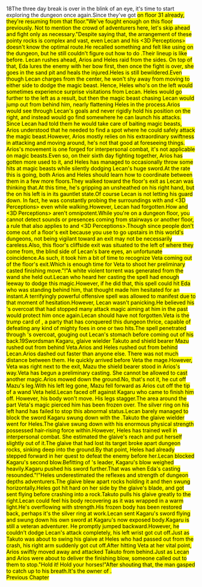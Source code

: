 <br/>
18The three day break is over in the blink of an eye, it's time to start exploring the dungeon once again.Since they've got <Mark> on floor 31 already, they're resuming from that floor."We've fought enough on this floor previously. Not to mention the crowd of adventurers here, let's skip ahead and fight only as necessary."Despite saying that, the arrangement of these pointy rocks is complex and vast, even Lecan and his <3D Perceptions> doesn't know the optimal route.He recalled something and felt like using <Appraisal> on the dungeon, but he still couldn't figure out how to do <Graph Making>.Their lineup is like before. Lecan rushes ahead, Arios and Heles raid from the sides. On top of that, Eda lures the enemy with her bow first, then once the fight is over, she goes in the sand pit and heals the injured.Heles is still bewildered.Even though Lecan charges from the center, he won't shy away from moving to either side to dodge the magic beast. Hence, Heles who's on the left would sometimes experience surprise visitations from Lecan. Heles would go further to the left as a result, but then the magic beast chasing Lecan would jump out from behind him, nearly flattening Heles in the process.Arios would see through Lecan's goals and never rigidly hold his position on the right, and instead would go find somewhere he can launch his attacks. Since Lecan had told them he would take care of baiting magic beasts, Arios understood that he needed to find a spot where he could safely attack the magic beast.However, Arios mostly relies on his extraordinary swiftness in attacking and moving around, he's not that good at foreseeing things. Arios's movement is one forged for interpersonal combat, it's not applicable on magic beasts.Even so, on their sixth day fighting together, Arios has gotten more used to it, and Heles has managed to occasionally throw some hits at magic beasts while silently dodging Lecan's huge sword.At the rate this is going, both Arios and Heles should learn how to coordinate between them in a few more floors.They walked toward the floor's exit as Lecan was thinking that.At this time, he's gripping an unsheathed <Sword of Agost> on his right hand, but the <Shield of Wolkan> on his left is in its gauntlet state.Of course Lecan is not letting his guard down. In fact, he was constantly probing the surroundings with <Life Detection> and <3D Perceptions> even while walking.However, Lecan had forgotten.How <Life Detection> and <3D Perceptions> aren't omnipotent.While you're on a dungeon floor, you cannot detect sounds or presences coming from stairways or another floor, a rule that also applies to <Life Detection> and <3D Perceptions>.Though since people don't come out of a floor's exit because you use <Warp> to go upstairs in this world's dungeons, not being vigilant toward an exit may not be necessarily careless.Also, this floor's cliffside exit was situated to the left of where they come from, the blind side of Lecan's bare eyes, an unfortunate coincidence.As such, it took him a bit of time to recognize Veta coming out of the floor's exit.Which is enough time for Veta to shoot her preliminary casted finishing move."<Ice Fang (Shiruegi)>!"A white violent torrent was generated from the wand she held out.Lecan who heard her casting the spell had enough leeway to dodge this magic.However, if he did that, this spell could hit Eda who was standing behind him, that thought made him hesitated for an instant.A terrifyingly powerful offensive spell was allowed to manifest due to that moment of hesitation.However, Lecan wasn't panicking.He believed his <Overking Bear>'s overcoat that had stopped many attack magic aiming at him in the past would protect him once again.Lecan should have not forgotten.Veta is the trump card of <Jaira>, a party that has conquered this dungeon thrice, capable of defeating any kind of mighty foes in one or two hits.The spell penetrated through <Overking Bear>'s overcoat, gouging out Lecan's stomach before coming out of his back.<TLN: Catch the latest updates and edits at Sousetsuka .com >19Swordsman Kagaru, glaive wielder Takuto and shield bearer Mazu rushed out from behind Veta.Arios and Heles rushed out from behind Lecan.Arios dashed out faster than anyone else. There was not much distance between them. He quickly arrived before Veta the mage.However, Veta was right next to the exit, Mazu the shield bearer stood in Arios's way.Veta has begun a preliminary casting. She cannot be allowed to cast another magic.Arios mowed down the ground.No, that's not it, he cut off Mazu's leg.With his left leg gone, Mazu fell forward as Arios cut off the tip of a wand Veta held.Lecan faced off against Kagaru who came to finish him off. However, his body won't move. His legs stagger.The area around the part Veta's magic pierced him has been frozen over. The silver ring on his left hand has failed to stop this abnormal status.Lecan barely managed to block the sword Kagaru swung down with the <Sword of Agost>.Takuto the glaive wielder went for Heles.The glaive swung down with his enormous physical strength possessed hair-rising force within.However, Heles has trained well in interpersonal combat. She estimated the glaive's reach and put herself slightly out of it.The glaive that had lost its target broke apart dungeon rocks, sinking deep into the ground.By that point, Heles had already stepped forward in her quest to defeat the enemy before her.Lecan blocked Kagaru's second blow.Befitting of <Jaira>'s leader, Kagaru's blow weighed heavily.Kagaru pushed his sword further.That was when Eda's casting resounded."<Recovery>!"Heles underestimated the reflexes and strength of dungeon depths adventurers.The glaive blew apart rocks holding it and then swung horizontally.Heles got hit hard on her side by the glaive's blade, and got sent flying before crashing into a rock.Takuto pulls his glaive greatly to the right.Lecan could feel his body recovering as it was wrapped in a warm light.He's overflowing with strength.His frozen body has been restored back, perhaps it's the silver ring at work.Lecan sent Kagaru's sword flying and swung down his own sword at Kagaru's now exposed body.Kagaru is still a veteran adventurer. He promptly jumped backward.However, he couldn't dodge Lecan's attack completely, his left wrist got cut off.Just as Takuto was about to swing his glaive at Heles who had passed out from the crash, his right arm suddenly got cut off.After hitting Veta at her vital point, Arios swiftly moved away and attacked Takuto from behind.Just as Lecan and Arios were about to deliver the finishing blow, someone called out to them to stop."Hold it! Hold your horses!"After shouting that, the man gasped to catch up to his breath.It's the owner of <Jade's Restaurant>.<br/>
Previous Chapter<br/>
